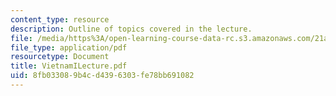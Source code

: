 ```yaml
---
content_type: resource
description: Outline of topics covered in the lecture.
file: /media/https%3A/open-learning-course-data-rc.s3.amazonaws.com/21a-217-anthropology-of-war-and-peace-fall-2004/8fb033089b4cd4396303fe78bb691082_VietnamILecture.pdf
file_type: application/pdf
resourcetype: Document
title: VietnamILecture.pdf
uid: 8fb03308-9b4c-d439-6303-fe78bb691082
---
```

